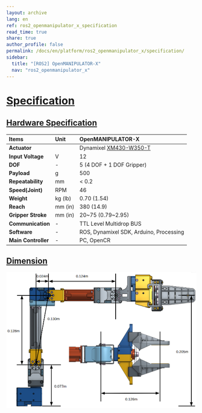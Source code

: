 ```yaml
---
layout: archive
lang: en
ref: ros2_openmanipulator_x_specification
read_time: true
share: true
author_profile: false
permalink: /docs/en/platform/ros2_openmanipulator_x/specification/
sidebar:
  title: "[ROS2] OpenMANIPULATOR-X"
  nav: "ros2_openmanipulator_x"
---
```


<div style="counter-reset: h1 1"></div>

# [Specification](#specification)

## [Hardware Specification](#hardware-specification)

| Items               | Unit    | OpenMANIPULATOR-X                                    |
|:--------------------|:--------|:-----------------------------------------------------|
| **Actuator**        |         | Dynamixel [XM430-W350-T](/docs/en/dxl/x/xm430-w350/) |
| **Input Voltage**   | V       | 12                                                   |
| **DOF**             | -       | 5 (4 DOF + 1 DOF Gripper)                            |
| **Payload**         | g       | 500                                                  |
| **Repeatability**   | mm      | < 0.2                                                |
| **Speed(Joint)**    | RPM     | 46                                                   |
| **Weight**          | kg (lb) | 0.70  (1.54)                                         |
| **Reach**           | mm (in) | 380   (14.9)                                         |
| **Gripper Stroke**  | mm (in) | 20~75 (0.79~2.95)                                    |
| **Communication**   | -       | TTL Level Multidrop BUS                              |
| **Software**        | -       | ROS, Dynamixel SDK, Arduino, Processing              |
| **Main Controller** | -       | PC, OpenCR                                           |

## [Dimension](#dimension)

![](/assets/images/platform/openmanipulator_x/OpenManipulator_Chain_spec_side.png)

<!-- ![](/assets/images/platform/openmanipulator_x/OpenManipulator_Chain_spec_gripper.jpg) -->

<!--

## [Repeatability](#repeatability)

The below video introduces how the repeatability of OpenManipulator-X was measured. 

<iframe width="560" height="315" src="https://www.youtube.com/embed/-xmEE9WrwtM" frameborder="0" allow="accelerometer; autoplay; encrypted-media; gyroscope; picture-in-picture" allowfullscreen></iframe>

QC MANAGER single LSY-220LN ([Korean Manual](http://qcmanager.cafe24.com/wp/wp-content/uploads/2017/11/KYENG_qcmanager_cata.pdf)) and Mitutoyo 540-390 digimatic indicator ID-C, 12.7mm ([English Manual](https://ecatalog.mitutoyo.com/ABSOLUTE-Digimatic-Indicator-ID-C-Series-543-Standard-Type-C1198.aspx)) were used for the data collection. Based on the result from 300 measurements, we guarantee less than 0.05 mm repeatability.

-->
